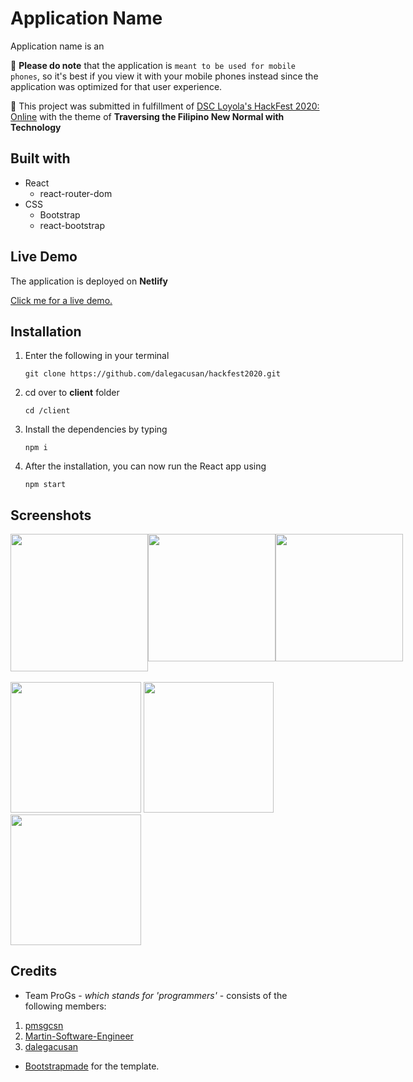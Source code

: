 # Application Name

Application name is an

📌 **Please do note** that the application is `meant to be used for mobile phones`, so it's best if you view it with your mobile phones instead since the application was optimized for that user experience.

🎯 This project was submitted in fulfillment of [DSC Loyola's HackFest 2020: Online](https://hackfest.dscadmu.org/) with the theme of **Traversing the Filipino New Normal with Technology**

## Built with 

* React
  * react-router-dom
* CSS
  * Bootstrap
  * react-bootstrap
  
## Live Demo

The application is deployed on **Netlify**

<a href="https://byahena.netlify.app/" target="_blank">Click me for a live demo.</a>

## Installation

1. Enter the following in your terminal

   `git clone https://github.com/dalegacusan/hackfest2020.git`

2. cd over to **client** folder

   `cd /client`
   
3. Install the dependencies by typing 

   `npm i`
   
4. After the installation, you can now run the React app using

   `npm start`

## Screenshots

<div id="main" style="display: flex">
<img src="https://imgur.com/OGfR4Sn.png" width="219.8" />
<img src="https://imgur.com/iiCza0u.png" width="204" />
<img src="https://imgur.com/NtgSBbS.png" width="204"/>
</div>
<br>
<div>
<img src ="https://imgur.com/bkEJUJJ.png" width="209" />
<img src="https://imgur.com/GUiyiwf.png" width="208.5" />
<img src="https://imgur.com/mbN93pu.png" width="209"/>
</div>



## Credits

* Team ProGs - *which stands for 'programmers'* - consists of the following members:
1. [pmsgcsn](https://github.com/pmsgcsn)
2. [Martin-Software-Engineer](https://github.com/Martin-Software-Engineer)
3. [dalegacusan](https://github.com/dalegacusan)

* [Bootstrapmade](https://bootstrapmade.com/) for the template.
